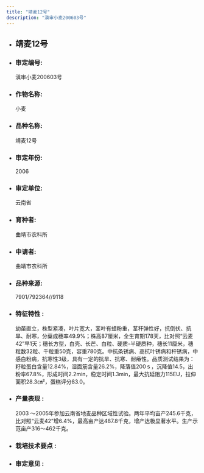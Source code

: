 ```yaml
---
title: "靖麦12号"
description: "滇审小麦200603号"
---
```

* ## 靖麦12号
* ###  审定编号:  
   滇审小麦200603号

*  ### 作物名称:  
   小麦

*   ###  品种名称: 
    靖麦12号

*   ### 审定年份: 
    2006

*   ### 审定单位:  
    云南省

*   ### 育种者:  
    曲靖市农科所

*   ### 申请者:  
    曲靖市农科所

*   ### 品种来源:  
    7901/792364//9118

*   ### 特征特性 : 
    幼苗直立，株型紧凑，叶片宽大，茎叶有蜡粉重，茎秆弹性好，抗倒伏、抗旱、耐寒，分蘖成穗率49.9%；株高87厘米，全生育期178天，比对照“云麦42”早1天；穗长方型，白壳、长芒、白粒、硬质-半硬质种，穗长11厘米，穗粒数32粒、千粒重50克，容重780克。中抗条锈病、高抗叶锈病和秆锈病，中感白粉病，抗寒性3级，具有一定的抗旱、抗寒、耐瘠性。品质测试结果为：籽粒蛋白含量12.84%，湿面筋含量26.2%，降落值200ｓ，沉降值14.5，出粉率67.8%，形成时间2.2min，稳定时间1.3min，最大抗延阻力115EU，拉伸面积28.3㎝²，蛋糕评分83.0。

*   ### 产量表现 : 
    2003 ～2005年参加云南省地麦品种区域性试验。两年平均亩产245.6千克，比对照“云麦42”增6.4%，最高亩产达487.8千克，增产达极显著水平。生产示范亩产316～462千克。

*   ### 栽培技术要点 : 
    

*   ### 审定意见 : 
    

